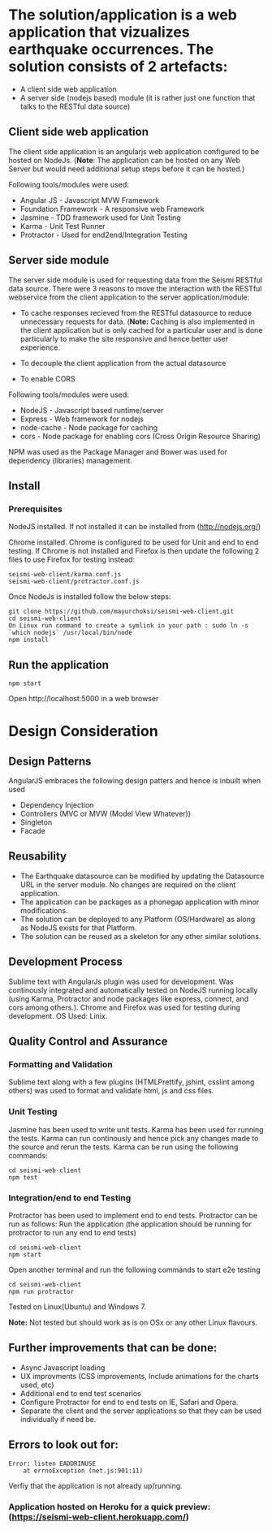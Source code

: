 # The solution/application is a web application that vizualizes earthquake occurrences. The solution consists of 2 artefacts:
* A client side web application
* A server side (nodejs based) module (it is rather just one function that talks to the RESTful data source)

## Client side web application

The client side application is an angularjs web application configured to be hosted on NodeJs. 
(**Note**: The application can be hosted on any Web Server but would need additional setup steps before it can be hosted.)

Following tools/modules were used:

* Angular JS - Javascript MVW Framework
* Foundation Framework - A responsive web Framework
* Jasmine - TDD framework used for Unit Testing
* Karma - Unit Test Runner
* Protractor - Used for end2end/Integration Testing

## Server side module
The server side module is used for requesting data from the Seismi RESTful data source. 
There were 3 reasons to move the interaction with the RESTful webservice from the client application to the server application/module:

* To cache responses recieved from the RESTful datasource to reduce unnecessary requests for data. 
(**Note:** Caching is also implemented in the client application but is only cached for a particular user and is done particularly to make the site responsive and hence better user experience.

* To decouple the client application from the actual datasource
* To enable CORS

Following tools/modules were used:

* NodeJS - Javascript based runtime/server
* Express - Web framework for nodejs
* node-cache - Node package for caching
* cors - Node package for enabling cors (Cross Origin Resource Sharing) 

NPM was used as the Package Manager and Bower was used for dependency (libraries) management.

## Install

### Prerequisites
NodeJS installed. If not installed it can be installed from (http://nodejs.org/)

Chrome installed. Chrome is configured to be used for Unit and end to end testing. If Chrome is not installed and Firefox is then update the following 2 files to use Firefox for testing instead:
```
seismi-web-client/karma.conf.js
seismi-web-client/protractor.conf.js
```

Once NodeJs is installed follow the below steps:
```
git clone https://github.com/mayurchoksi/seismi-web-client.git
cd seismi-web-client
On Linux run command to create a symlink in your path : sudo ln -s `which nodejs` /usr/local/bin/node
npm install
```

## Run the application
```
npm start
```
Open http://localhost:5000 in a web browser

# Design Consideration
## Design Patterns
AngularJS embraces the following design patters and hence is inbuilt when used

* Dependency Injection
* Controllers (MVC or MVW (Model View Whatever))
* Singleton
* Facade

## Reusability
* The Earthquake datasource can be modified by updating the Datasource URL in the server module. No changes are required on the client application.
* The application can be packages as a phonegap application with minor modifications. 
* The solution can be deployed to any Platform (OS/Hardware) as along as NodeJS exists for that Platform.
* The solution can be reused as a skeleton for any other similar solutions.

## Development Process
Sublime text with AngularJs plugin was used for development. Was continously integrated and automatically tested on NodeJS running locally (using Karma, Protractor and node packages like express, connect, and cors among others.). Chrome and Firefox was used for testing during development. OS Used: Linix.

## Quality Control and Assurance
### Formatting and Validation
Sublime text along with a few plugins (HTMLPrettify, jshint, csslint among others) was used to format and validate html, js and css files.

### Unit Testing
Jasmine has been used to write unit tests. Karma has been used for running the tests. Karma can run continously and hence pick any changes made to the source and rerun the tests. Karma can be run using the following commands:

```
cd seismi-web-client
npm test
```
### Integration/end to end Testing
Protractor has been used to implement end to end tests. Protractor can be run as follows:
Run the application (the application should be running for protractor to run any end to end tests)

```
cd seismi-web-client
npm start
```

Open another terminal and run the following commands to start e2e testing

```
cd seismi-web-client
npm run protractor
```

Tested on Linux(Ubuntu) and Windows 7.

**Note:** Not tested but should work as is on OSx or any other Linux flavours.

## Further improvements that can be done:
* Async Javascript loading
* UX improvments (CSS improvements, Include animations for the charts used, etc)
* Additional end to end test scenarios
* Configure Protractor for end to end tests on IE, Safari and Opera. 
* Separate the client and the server applications so that they can be used individually if need be. 

## Errors to look out for:
```
Error: listen EADDRINUSE
    at errnoException (net.js:901:11)
```

Verfiy that the application is not already up/running.

### Application hosted on Heroku for a quick preview: (https://seismi-web-client.herokuapp.com/)
